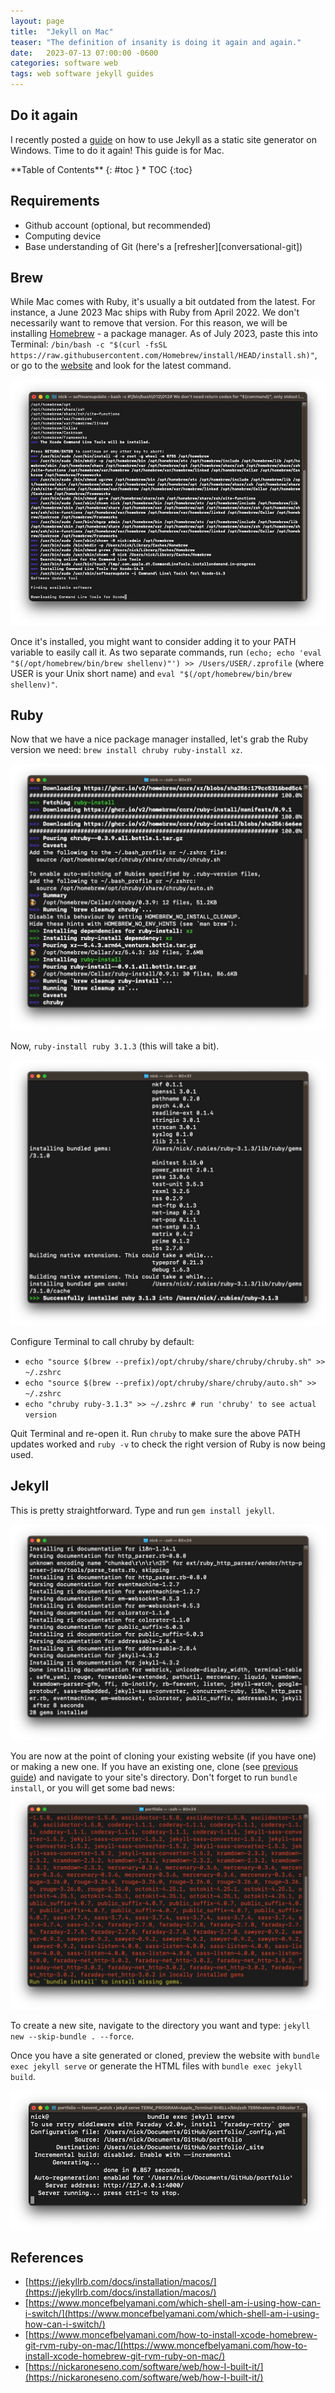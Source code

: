 ```yaml
---
layout: page
title:  "Jekyll on Mac"
teaser: "The definition of insanity is doing it again and again."
date:   2023-07-13 07:00:00 -0600
categories: software web
tags: web software jekyll guides
---
```

## Do it again

I recently posted a [guide](https://nickaroneseno.com/software/web/how-I-built-it/) on how to use Jekyll as a static site generator on Windows. Time to do it again! This guide is for Mac.

<div class="panel radius" markdown="1">
**Table of Contents**
{: #toc }
*  TOC
{:toc}
</div>

## Requirements
* Github account (optional, but recommended)
* Computing device
* Base understanding of Git (here's a [refresher][conversational-git])

## Brew
While Mac comes with Ruby, it's usually a bit outdated from the latest. For instance, a June 2023 Mac ships with Ruby from April 2022. We don't necessarily want to remove that version. For this reason, we will be installing [Homebrew](https://brew.sh) - a package manager. As of July 2023, paste this into Terminal: `/bin/bash -c "$(curl -fsSL https://raw.githubusercontent.com/Homebrew/install/HEAD/install.sh)"`, or go to the [website](https://brew.sh) and look for the latest command.

![mac01](/assets/images/guides/mac01.jpg)

Once it's installed, you might want to consider adding it to your PATH variable to easily call it. As two separate commands, run `(echo; echo 'eval "$(/opt/homebrew/bin/brew shellenv)"') >> /Users/USER/.zprofile` (where USER is your Unix short name) and `eval "$(/opt/homebrew/bin/brew shellenv)"`.

## Ruby
Now that we have a nice package manager installed, let's grab the Ruby version we need: `brew install chruby ruby-install xz`. 

![mac02](/assets/images/guides/mac02.jpg)

Now, `ruby-install ruby 3.1.3` (this will take a bit).

![mac03](/assets/images/guides/mac03.jpg)

Configure Terminal to call chruby by default:
* `echo "source $(brew --prefix)/opt/chruby/share/chruby/chruby.sh" >> ~/.zshrc`
* `echo "source $(brew --prefix)/opt/chruby/share/chruby/auto.sh" >> ~/.zshrc`
* `echo "chruby ruby-3.1.3" >> ~/.zshrc # run 'chruby' to see actual version`

Quit Terminal and re-open it. Run `chruby` to make sure the above PATH updates worked and `ruby -v` to check the right version of Ruby is now being used.

## Jekyll
This is pretty straightforward. Type and run `gem install jekyll`.

![mac04](/assets/images/guides/mac04.jpg)

You are now at the point of cloning your existing website (if you have one) or making a new one. If you have an existing one, clone (see [previous guide](https://nickaroneseno.com/software/web/how-I-built-it/#git)) and navigate to your site's directory. Don't forget to run `bundle install`, or you will get some bad news:
![mac05](/assets/images/guides/mac05.jpg)

To create a new site, navigate to the directory you want and type: `jekyll new --skip-bundle . --force`.

Once you have a site generated or cloned, preview the website with `bundle exec jekyll serve` or generate the HTML files with `bundle exec jekyll build`.

![mac06](/assets/images/guides/mac06.png)

## References
* [https://jekyllrb.com/docs/installation/macos/](https://jekyllrb.com/docs/installation/macos/)
* [https://www.moncefbelyamani.com/which-shell-am-i-using-how-can-i-switch/](https://www.moncefbelyamani.com/which-shell-am-i-using-how-can-i-switch/)
* [https://www.moncefbelyamani.com/how-to-install-xcode-homebrew-git-rvm-ruby-on-mac/](https://www.moncefbelyamani.com/how-to-install-xcode-homebrew-git-rvm-ruby-on-mac/)
* [https://nickaroneseno.com/software/web/how-I-built-it/](https://nickaroneseno.com/software/web/how-I-built-it/)